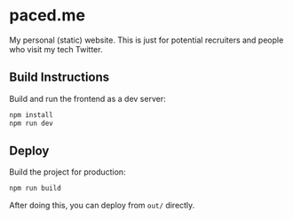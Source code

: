 # paced.me

My personal (static) website. This is just for potential recruiters and people who visit my tech
Twitter.

## Build Instructions

Build and run the frontend as a dev server:

```sh
npm install
npm run dev
```

## Deploy

Build the project for production:

```sh
npm run build
```

After doing this, you can deploy from `out/` directly.
